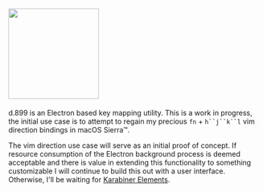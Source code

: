 # <a href='https://github.com/jrolfs/d.899/'><img src='https://cloud.githubusercontent.com/assets/288160/18280436/9858e4be-741e-11e6-980e-b6b683bf41c8.png' height='180'></a>

d.899 is an Electron based key mapping utility. This is a work in progress, the
initial use case is to attempt to regain my precious `fn` + `h``j``k``l` vim
direction bindings in macOS Sierra™.

The vim direction use case will serve as an initial proof of concept. If
resource consumption of the Electron background process is deemed acceptable
and there is value in extending this functionality to something customizable I
will continue to build this out with a user interface. Otherwise, I'll be
waiting for [Karabiner Elements](https://github.com/tekezo/Karabiner-Elements).
